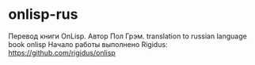 # onlisp-rus
Перевод книги OnLisp. Автор Пол Грэм.
translation to russian language book onlisp
Начало работы выполнено Rigidus: https://github.com/rigidus/onlisp

